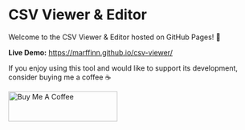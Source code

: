 # CSV Viewer & Editor

Welcome to the CSV Viewer & Editor hosted on GitHub Pages! 🚀

**Live Demo:** https://marffinn.github.io/csv-viewer/

If you enjoy using this tool and would like to support its development, consider buying me a coffee ☕

<a href="https://www.buymeacoffee.com/marffinn" target="_blank"><img src="https://cdn.buymeacoffee.com/buttons/v2/default-yellow.png" alt="Buy Me A Coffee" style="height: 60px !important;width: 217px !important;"></a>